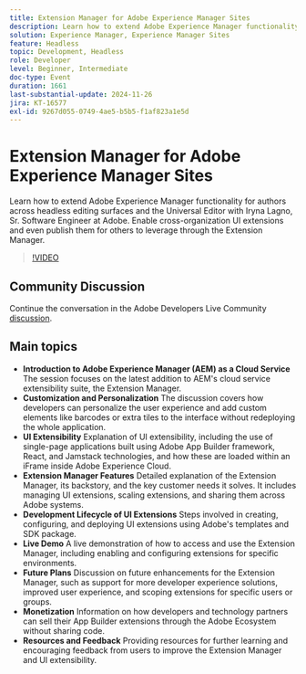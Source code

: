 ```yaml
---
title: Extension Manager for Adobe Experience Manager Sites
description: Learn how to extend Adobe Experience Manager functionality with the Extension Manager, enabling cross-organization UI extensions and customization without redeploying the entire application, as demonstrated by Iryna Lagno, Sr. Software Engineer at Adobe.
solution: Experience Manager, Experience Manager Sites
feature: Headless
topic: Development, Headless
role: Developer
level: Beginner, Intermediate
doc-type: Event
duration: 1661
last-substantial-update: 2024-11-26
jira: KT-16577
exl-id: 9267d055-0749-4ae5-b5b5-f1af823a1e5d
---
```

# Extension Manager for Adobe Experience Manager Sites

Learn how to extend Adobe Experience Manager functionality for authors across headless editing surfaces and the Universal Editor with Iryna Lagno, Sr. Software Engineer at Adobe. Enable cross-organization UI extensions and even publish them for others to leverage through the Extension Manager.

>[!VIDEO](https://video.tv.adobe.com/v/3440404/?learn=on&enablevpops)

## Community Discussion

Continue the conversation in the Adobe Developers Live Community [discussion](https://adobe.ly/48N59Uj).

## Main topics

* **Introduction to Adobe Experience Manager (AEM) as a Cloud Service** The session focuses on the latest addition to AEM's cloud service extensibility suite, the Extension Manager.
* **Customization and Personalization** The discussion covers how developers can personalize the user experience and add custom elements like barcodes or extra tiles to the interface without redeploying the whole application.
* **UI Extensibility** Explanation of UI extensibility, including the use of single-page applications built using Adobe App Builder framework, React, and Jamstack technologies, and how these are loaded within an iFrame inside Adobe Experience Cloud.
* **Extension Manager Features** Detailed explanation of the Extension Manager, its backstory, and the key customer needs it solves. It includes managing UI extensions, scaling extensions, and sharing them across Adobe systems.
* **Development Lifecycle of UI Extensions** Steps involved in creating, configuring, and deploying UI extensions using Adobe's templates and SDK package.
* **Live Demo** A live demonstration of how to access and use the Extension Manager, including enabling and configuring extensions for specific environments.
* **Future Plans** Discussion on future enhancements for the Extension Manager, such as support for more developer experience solutions, improved user experience, and scoping extensions for specific users or groups.
* **Monetization** Information on how developers and technology partners can sell their App Builder extensions through the Adobe Ecosystem without sharing code.
* **Resources and Feedback** Providing resources for further learning and encouraging feedback from users to improve the Extension Manager and UI extensibility.
